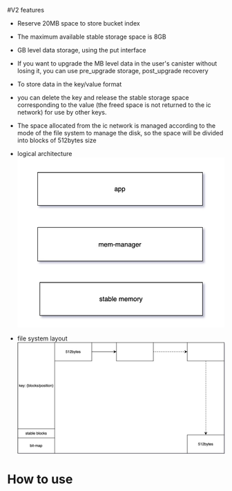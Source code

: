 #V2 features
- Reserve 20MB space to store bucket index
- The maximum available stable storage space is 8GB
- GB level data storage, using the put interface
- If you want to upgrade the MB level data in the user's canister without losing it, you can use pre_upgrade storage, post_upgrade recovery
- To store data in the key/value format
- you can delete the key and release the stable storage space corresponding to the value (the freed space is not returned to the ic network) for use by other keys.
- The space allocated from the ic network is managed according to the mode of the file system to manage the disk, so the space will be divided into blocks of 512bytes size

- logical architecture
![](./logical_architecture.jpg "logical architecture")

- file system layout 
![logical architecture](./implement.jpg)


# How to use